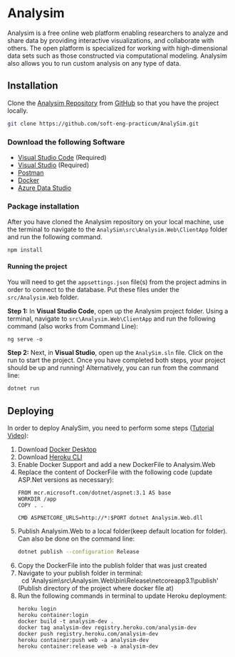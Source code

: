 # Analysim

Analysim is a free online web platform enabling researchers to analyze and share data by providing interactive visualizations, and collaborate with others.  The open platform is specialized for working with high-dimensional data sets such as those constructed via computational modeling.  Analysim also allows you to run custom analysis on any type of data.

## Installation
Clone the [Analysim Repository](https://github.com/soft-eng-practicum/AnalySim) from [GitHub](http://www.github.com) so that you have the project locally.
```sh
git clone https://github.com/soft-eng-practicum/AnalySim.git
```

### Download the following Software
- [Visual Studio Code](https://code.visualstudio.com/download) (Required)
- [Visual Studio](https://visualstudio.microsoft.com/downloads/) (Required)
- [Postman](https://www.postman.com/downloads/)
- [Docker](https://www.docker.com/products/docker-desktop)
- [Azure Data Studio](https://docs.microsoft.com/en-us/sql/azure-data-studio/download-azure-data-studio?view=sql-server-ver15)

### Package installation
After you have cloned the Analysim repository on your local machine, use the terminal to navigate to the `AnalySim\src\Analysim.Web\ClientApp` folder and run the following command.
```sh
npm install
```

#### Running the project
You will need to get the `appsettings.json` file(s) from the project admins in order to connect to the database.  Put these files under the `src/Analysim.Web` folder.

**Step 1:**
In **Visual Studio Code**, open up the Analysim project folder.  Using a terminal, navigate to `src\Analysim.Web\ClientApp` and run the following command (also works from Command Line):
```
ng serve -o
```

**Step 2:**
Next, in **Visual Studio**, open up the `AnalySim.sln` file.  Click on the run to start the project.  Once you have completed both steps, your project should be up and running! Alternatively, you can run from the command line:
```sh
dotnet run
```

## Deploying
In order to deploy AnalySim, you need to perform some steps ([Tutorial Video](https://www.youtube.com/watch?v=gQMT4al2Grg:)):

1. Download [Docker Desktop](https://www.docker.com/products/docker-desktop)
2. Download [Heroku CLI](https://devcenter.heroku.com/articles/heroku-cli)
3. Enable Docker Support and add a new DockerFile to Analysim.Web
4. Replace the content of DockerFile with the following code (update ASP.Net versions as necessary):
   ```
   FROM mcr.microsoft.com/dotnet/aspnet:3.1 AS base
   WORKDIR /app
   COPY . .
   
   CMD ASPNETCORE_URLS=http://*:$PORT dotnet Analysim.Web.dll
   ```
4. Publish Analysim.Web to a local folder(keep default location for folder). Can also be done on the command line: 
    ```bash
    dotnet publish --configuration Release
    ```
5. Copy the DockerFile into the publish folder that was just created 
6. Navigate to your publish folder in terminal:</br>
&nbsp; cd 'Analysim\src\Analysim.Web\bin\Release\netcoreapp3.1\publish' (Publish directory of the project where docker file at)
7. Run the following commands in terminal to update Heroku deployment:
   ```
   heroku login
   heroku container:login
   docker build -t analysim-dev .
   docker tag analysim-dev registry.heroku.com/analysim-dev
   docker push registry.heroku.com/analysim-dev
   heroku container:push web -a analysim-dev
   heroku container:release web -a analysim-dev
   ```
